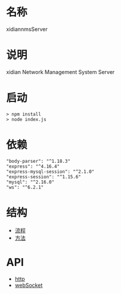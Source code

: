 # 名称
xidiannmsServer<br>
# 说明
xidian Network Management System Server<br>
# 启动
```node
> npm install
> node index.js
```
# 依赖
```
"body-parser": "^1.18.3"
"express": "^4.16.4"
"express-mysql-session": "^2.1.0"
"express-session": "^1.15.6"
"mysql": "^2.16.0"
"ws": "^6.2.1"
```
# 结构
* [流程](/README/flow)
* [方法](/README/function)

# API
* [http](/README/api)
* [webSocket](/README/socket)